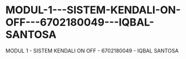 # MODUL-1---SISTEM-KENDALI-ON-OFF---6702180049---IQBAL-SANTOSA
MODUL 1 - SISTEM KENDALI ON OFF - 6702180049 - IQBAL SANTOSA
